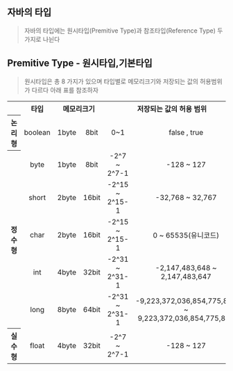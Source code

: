 ## 자바의 타입
> 자바의 타입에는 원시타입(Premitive Type)과 참조타입(Reference Type) 두 가지로 나뉜다

## Premitive Type - 원시타입,기본타입
> 원시타입은 총 8 가지가 있으며 타입별로 메모리크기와 저장되는 값의 허용범위가 다르다
> 아래 표를 참조하자
<table style="text-align:center;">
	<tr>
		<th></th>
		<th>타입</th>
		<th colspan="2">메모리크기</th>
		<th colspan="2">저장되는 값의 허용 범위</th>
	</tr>
	<tr>
		<th>논리형</th>
		<td>boolean</td>
		<td>1byte</td>
		<td>8bit</td>
		<td>0~1</td>
		<td>false , true</td>
	</tr>
	<tr>
		<th rowspan="5">정수형</th>
		<td>byte</td>
		<td>1byte</td>
		<td>8bit</td>
		<td>-2^7 ~ 2^7-1</td>
		<td>-128 ~ 127</td>
	</tr>
	<tr><td>short
	</td><td>2byte
	</td><td>16bit
	</td><td>-2^15 ~ 2^15-1
	</td><td>-32,768 ~ 32,767
	</td></tr>
	<tr><td>char
	</td><td>2byte
	</td><td>16bit
	</td><td>-2^15 ~ 2^15-1
	</td><td>0 ~ 65535(유니코드)
	</td></tr>
		<tr><td>int
	</td><td>4byte
	</td><td>32bit
	</td><td>-2^31 ~ 2^31-1
	</td><td>-2,147,483,648 ~ 2,147,483,647
	</td></tr>
		<tr><td>long
	</td><td>8byte
	</td><td>64bit
	</td><td>-2^31 ~ 2^31-1
	</td><td>-9,223,372,036,854,775,808 ~ 9,223,372,036,854,775,807
	</td></tr>
		<tr>
		<th rowspan="2">실수형</th>
		<td>float</td>
		<td>4byte</td>
		<td>32bit</td>
		<td>-2^7 ~ 2^7-1</td>
		<td>-128 ~ 127</td>
	</tr>
</table>
